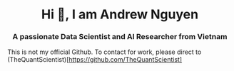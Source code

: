 <h1 align="center">Hi 👋, I am Andrew Nguyen</h1>
<h3 align="center">A passionate Data Scientist and AI Researcher from Vietnam</h3>

This is not my official Github. To contact for work, please direct to (TheQuantScientist)[https://github.com/TheQuantScientist] 



